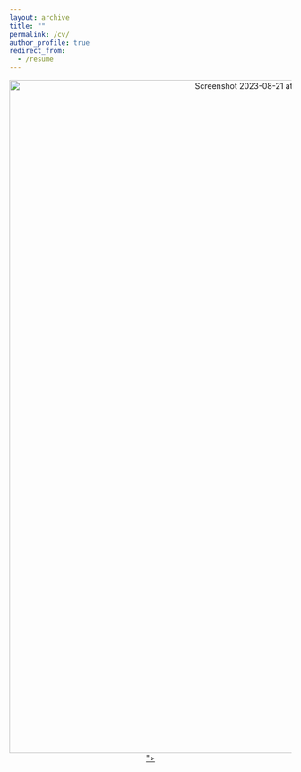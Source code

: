 ```yaml
---
layout: archive
title: ""
permalink: /cv/
author_profile: true
redirect_from:
  - /resume
---
```


<p align="center">
  <a href="http://yash-vekaria.github.io/files/yash_vekaria_cv.pdf">
    <img width="900" height="1200" alt="Screenshot 2023-08-21 at 2 19 49 AM" src="https://github.com/Yash-Vekaria/yash-vekaria.github.io/assets/30694521/e67e150e-839d-47ee-9f5d-5913a6cad24d">
">
  </a>
</p>
